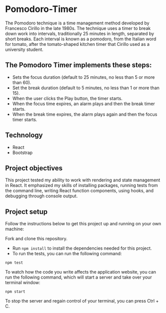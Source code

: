 # Pomodoro-Timer

The Pomodoro technique is a time management method developed by Francesco Cirillo in the late 1980s.
The technique uses a timer to break down work into intervals, traditionally 25 minutes in length, separated by short breaks. 
Each interval is known as a pomodoro, from the Italian word for tomato, after the tomato-shaped kitchen timer that Cirillo used as a university student.


## The Pomodoro Timer implements these steps:
- Sets the focus duration (default to 25 minutes, no less than 5 or more than 60).
- Set the break duration (default to 5 minutes, no less than 1 or more than 15).
- When the user clicks the Play button, the timer starts.
- When the focus time expires, an alarm plays and then the break timer starts.
- When the break time expires, the alarm plays again and then the focus timer starts.

## Technology
- React
- Bootstrap

## Project objectives
This project tested my ability to work with rendering and state management in React. It emphasized my skills of installing packages, running tests from the command line, writing React function components, using hooks, and debugging through console output.

## Project setup
Follow the instructions below to get this project up and running on your own machine:

Fork and clone this repository.
- Run `npm install` to install the dependencies needed for this project.
- To run the tests, you can run the following command:

```
npm test
```

To watch how the code you write affects the application website, you can run the following command, which will start a server and take over your terminal window:

```
npm start
```

To stop the server and regain control of your terminal, you can press Ctrl + C.
